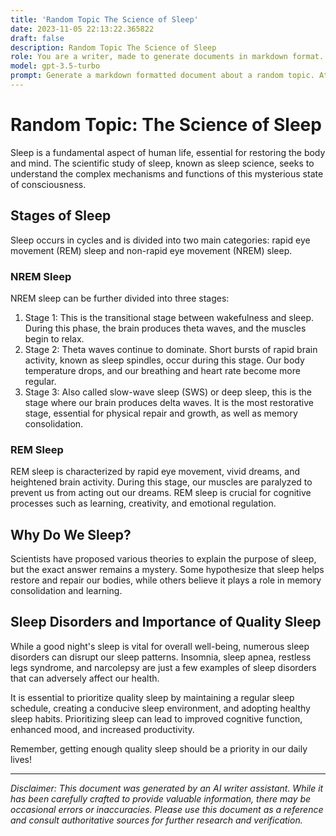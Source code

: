 ```yaml
---
title: 'Random Topic The Science of Sleep'
date: 2023-11-05 22:13:22.365822
draft: false
description: Random Topic The Science of Sleep
role: You are a writer, made to generate documents in markdown format. It is very important that all of the documents you generate are in valid markdown format.
model: gpt-3.5-turbo
prompt: Generate a markdown formatted document about a random topic. At the bottom, include a disclaimer explaining that the document was generated by you. The first line of the document should be the title. Make sure that the entire document is in proper markdown format, using a mix of various tags to make the document visually appealing.
---
```


# Random Topic: The Science of Sleep

Sleep is a fundamental aspect of human life, essential for restoring the body and mind. The scientific study of sleep, known as sleep science, seeks to understand the complex mechanisms and functions of this mysterious state of consciousness.

## Stages of Sleep

Sleep occurs in cycles and is divided into two main categories: rapid eye movement (REM) sleep and non-rapid eye movement (NREM) sleep.

### NREM Sleep 

NREM sleep can be further divided into three stages:

1. Stage 1: This is the transitional stage between wakefulness and sleep. During this phase, the brain produces theta waves, and the muscles begin to relax.
2. Stage 2: Theta waves continue to dominate. Short bursts of rapid brain activity, known as sleep spindles, occur during this stage. Our body temperature drops, and our breathing and heart rate become more regular.
3. Stage 3: Also called slow-wave sleep (SWS) or deep sleep, this is the stage where our brain produces delta waves. It is the most restorative stage, essential for physical repair and growth, as well as memory consolidation.

### REM Sleep

REM sleep is characterized by rapid eye movement, vivid dreams, and heightened brain activity. During this stage, our muscles are paralyzed to prevent us from acting out our dreams. REM sleep is crucial for cognitive processes such as learning, creativity, and emotional regulation.

## Why Do We Sleep?

Scientists have proposed various theories to explain the purpose of sleep, but the exact answer remains a mystery. Some hypothesize that sleep helps restore and repair our bodies, while others believe it plays a role in memory consolidation and learning.

## Sleep Disorders and Importance of Quality Sleep

While a good night's sleep is vital for overall well-being, numerous sleep disorders can disrupt our sleep patterns. Insomnia, sleep apnea, restless legs syndrome, and narcolepsy are just a few examples of sleep disorders that can adversely affect our health.

It is essential to prioritize quality sleep by maintaining a regular sleep schedule, creating a conducive sleep environment, and adopting healthy sleep habits. Prioritizing sleep can lead to improved cognitive function, enhanced mood, and increased productivity.

Remember, getting enough quality sleep should be a priority in our daily lives!

---

*Disclaimer: This document was generated by an AI writer assistant. While it has been carefully crafted to provide valuable information, there may be occasional errors or inaccuracies. Please use this document as a reference and consult authoritative sources for further research and verification.*